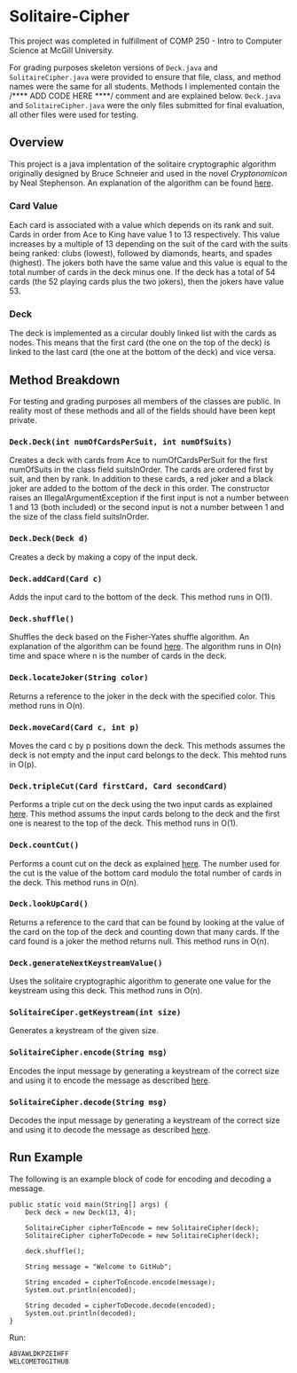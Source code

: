 # Solitaire-Cipher

This project was completed in fulfillment of COMP 250 - Intro to Computer Science at McGill University.

For grading purposes skeleton versions of `Deck.java` and `SolitaireCipher.java` were provided to ensure that file, class, and method names were the same for all students.
Methods I implemented contain the /**** ADD CODE HERE ****/ comment and are explained below.
`Deck.java` and `SolitaireCipher.java` were the only files submitted for final evaluation, all other files were used for testing.

## Overview

This project is a java implentation of the solitaire cryptographic algorithm originally designed by Bruce Schneier and used in the novel *Cryptonomicon* by Neal Stephenson.
An explanation of the algorithm can be found [here](https://en.wikipedia.org/wiki/Solitaire_(cipher)).

### Card Value
Each card is associated with a value which depends on its rank and suit.
Cards in order from Ace to King have value 1 to 13 respectively. 
This value increases by a multiple of 13 depending on the suit of the card with the suits being ranked: clubs (lowest), followed by diamonds, hearts, and spades (highest). 
The jokers both have the same value and this value is equal to the total number of cards in the deck minus one.
If the deck has a total of 54 cards (the 52 playing cards plus the two jokers), then the jokers have value 53.

### Deck
The deck is implemented as a circular doubly linked list with the cards as nodes.
This means that the first card (the one on the top of the deck) is linked to the last card (the one at the bottom of the deck) and vice versa.

## Method Breakdown

For testing and grading purposes all members of the classes are public.
In reality most of these methods and all of the fields should have been kept private.

### `Deck.Deck(int numOfCardsPerSuit, int numOfSuits)`
Creates a deck with cards from Ace to numOfCardsPerSuit for the first numOfSuits in the class field suitsInOrder. 
The cards are ordered first by suit, and then by rank. In addition to these cards, a red joker and a black joker are added to the bottom of the deck in this order.
The constructor raises an IllegalArgumentException if the first input is not a number between 1 and 13 (both included) or the second input is not a number between 1 and the size of the class field suitsInOrder.

### `Deck.Deck(Deck d)`
Creates a deck by making a copy of the input deck.

### `Deck.addCard(Card c)`
Adds the input card to the bottom of the deck. This method runs in O(1).

### `Deck.shuffle()`
Shuffles the deck based on the Fisher-Yates shuffle algorithm. An explanation of the algorithm can be found [here](https://en.wikipedia.org/wiki/Fisher%E2%80%93Yates_shuffle).
The algorithm runs in O(n) time and space where n is the number of cards in the deck.

### `Deck.locateJoker(String color)`
Returns a reference to the joker in the deck with the specified color. This method runs in O(n).

### `Deck.moveCard(Card c, int p)`
Moves the card c by p positions down the deck. This methods assumes the deck is not empty and the input card belongs to the deck. This mehtod runs in O(p).

### `Deck.tripleCut(Card firstCard, Card secondCard)`
Performs a triple cut on the deck using the two input cards as explained [here](https://en.wikipedia.org/wiki/Solitaire_(cipher)#Keystream_algorithm).
This method assums the input cards belong to the deck and the first one is nearest to the top of the deck. This method runs in O(1).

### `Deck.countCut()`
Performs a count cut on the deck as explained [here](https://en.wikipedia.org/wiki/Solitaire_(cipher)#Keystream_algorithm).
The number used for the cut is the value of the bottom card modulo the total number of cards in the deck.
This method runs in O(n).

### `Deck.lookUpCard()`
Returns a reference to the card that can be found by looking at the value of the card on the top of the deck and counting down that many cards.
If the card found is a joker the method returns null.
This method runs in O(n).

### `Deck.generateNextKeystreamValue()`
Uses the solitaire cryptographic algorithm to generate one value for the keystream using this deck.
This method runs in O(n).

### `SolitaireCiper.getKeystream(int size)`
Generates a keystream of the given size.

### `SolitaireCipher.encode(String msg)`
Encodes the input message by generating a keystream of the correct size and using it to encode the message as described [here](https://en.wikipedia.org/wiki/Solitaire_(cipher)#Encryption_and_decryption).

### `SolitaireCipher.decode(String msg)`
Decodes the input message by generating a keystream of the correct size and using it to decode the message as described [here](https://en.wikipedia.org/wiki/Solitaire_(cipher)#Encryption_and_decryption).

## Run Example
The following is an example block of code for encoding and decoding a message.

```
public static void main(String[] args) {
    Deck deck = new Deck(13, 4);

    SolitaireCipher cipherToEncode = new SolitaireCipher(deck);
    SolitaireCipher cipherToDecode = new SolitaireCipher(deck);

    deck.shuffle();

    String message = "Welcome to GitHub";

    String encoded = cipherToEncode.encode(message);
    System.out.println(encoded);

    String decoded = cipherToDecode.decode(encoded);
    System.out.println(decoded);
}
```

Run:
```
ABVAWLDKPZEIHFF
WELCOMETOGITHUB
```
